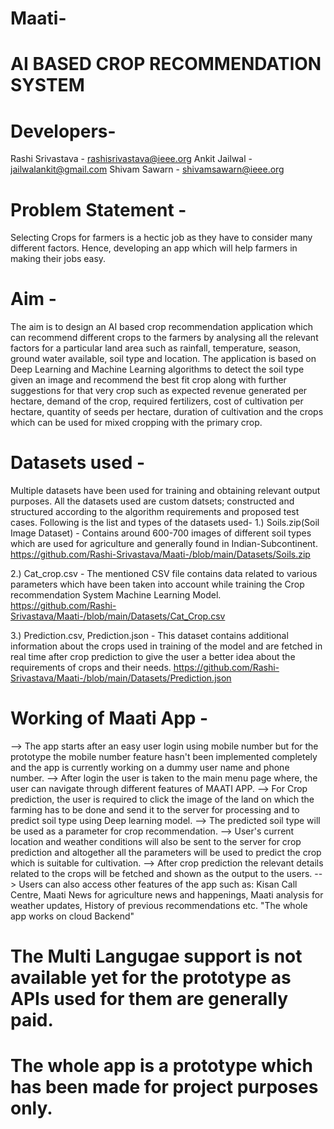 # Maati-
# AI BASED CROP RECOMMENDATION SYSTEM

# Developers- 
Rashi Srivastava - rashisrivastava@ieee.org
Ankit Jailwal - jailwalankit@gmail.com
Shivam Sawarn - shivamsawarn@ieee.org

# Problem Statement - 
Selecting Crops for farmers is a hectic job as they have to consider many different factors. Hence, developing an app which will help farmers in making their jobs easy.

# Aim - 
The aim is to design an AI based crop recommendation application which can recommend different crops to the farmers by analysing all the relevant factors for a particular land area such as rainfall, temperature, season, ground water available, soil type and location. The application is based on Deep Learning and Machine Learning algorithms to detect the soil type given an image and recommend the best fit crop along with further suggestions for that very crop such as expected revenue generated per hectare, demand of the crop, required fertilizers, cost of cultivation per hectare, quantity of seeds per hectare, duration of cultivation and the crops which can be used for mixed cropping with the primary crop.

# Datasets used - 
Multiple datasets have been used for training and obtaining relevant output purposes. All the datasets used are custom datsets; constructed and structured according to the algorithm requirements and proposed test cases. Following is the list and types of the datasets used-
1.) Soils.zip(Soil Image Dataset) - Contains around 600-700 images of different soil types which are used for agriculture and generally found in Indian-Subcontinent.
    https://github.com/Rashi-Srivastava/Maati-/blob/main/Datasets/Soils.zip
    
2.) Cat_crop.csv - The mentioned CSV file contains data related to various parameters which have been taken into account while training the Crop recommendation System Machine Learning Model.
    https://github.com/Rashi-Srivastava/Maati-/blob/main/Datasets/Cat_Crop.csv
    
3.) Prediction.csv, Prediction.json - This dataset contains additional information about the crops used in training of the model and are fetched in real time after crop prediction to give the user a better idea about the requirements of crops and their needs. 
    https://github.com/Rashi-Srivastava/Maati-/blob/main/Datasets/Prediction.json
    
# Working of Maati App - 
--> The app starts after an easy user login using mobile number but for the prototype the mobile number feature hasn't been implemented completely and the app is currently working on a dummy user name and phone number. 
--> After login the user is taken to the main menu page where, the user can navigate through different features of MAATI APP.
--> For Crop prediction, the user is required to click the image of the land on which the farming has to be done and send it to the server for processing and to predict soil type using Deep learning model.
--> The predicted soil type will be used as a parameter for crop recommendation.
--> User's current location and weather conditions will also be sent to the server for crop prediction and altogether all the parameters will be used to predict the crop which is suitable for cultivation.
--> After crop prediction the relevant details related to the crops will be fetched and shown as the output to the users.
--> Users can also access other features of the app such as: Kisan Call Centre, Maati News for agriculture news and happenings, Maati analysis for weather updates, History of previous recommendations etc. 
"The whole app works on cloud Backend"

# The Multi Langugae support is not available yet for the prototype as APIs used for them are generally paid.

# The whole app is a prototype which has been made for project purposes only.

